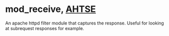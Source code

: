 # mod_receive, [AHTSE](http://github.com/lucianpls/AHTSE)
An apache httpd filter module that captures the response.  Useful for looking at subrequest responses for example.

